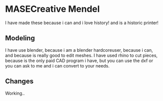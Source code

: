 # MASECreative Mendel

I have made these because i can and i love history! and is a historic printer!

## Modeling
I have use blender, because i am a blender hardcoreuser, because i can, and because is really good to edit meshes.
I have used rhino to cut pieces, because is the only paid CAD program i have, but you can use the dxf or you can ask to me and i can convert to your needs.

## Changes

Working..

